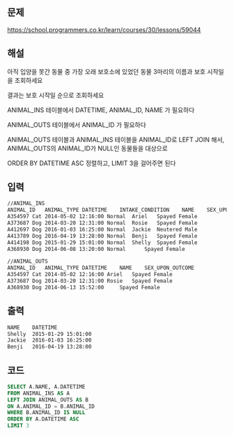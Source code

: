 ## 문제
https://school.programmers.co.kr/learn/courses/30/lessons/59044

## 해설
아직 입양을 못간 동물 중 가장 오래 보호소에 있었던 동물 3마리의 이름과 보호 시작일을 조회하세요

결과는 보호 시작일 순으로 조회하세요

ANIMAL_INS 테이블에서 DATETIME, ANIMAL_ID, NAME 가 필요하다

ANIMAL_OUTS 테이블에서 ANIMAL_ID 가 필요하다 

ANIMAL_OUTS 테이블과 ANIMAL_INS 테이블을 ANIMAL_ID로 LEFT JOIN 해서, ANIMAL_OUTS의 ANIMAL_ID가 NULL인 동물들을 대상으로 

ORDER BY DATETIME ASC 정렬하고, LIMIT 3을 걸어주면 된다



## 입력
```txt
//ANIMAL_INS
ANIMAL_ID	ANIMAL_TYPE	DATETIME	INTAKE_CONDITION	NAME	SEX_UPON_INTAKE
A354597	Cat	2014-05-02 12:16:00	Normal	Ariel	Spayed Female
A373687	Dog	2014-03-20 12:31:00	Normal	Rosie	Spayed Female
A412697	Dog	2016-01-03 16:25:00	Normal	Jackie	Neutered Male
A413789	Dog	2016-04-19 13:28:00	Normal	Benji	Spayed Female
A414198	Dog	2015-01-29 15:01:00	Normal	Shelly	Spayed Female
A368930	Dog	2014-06-08 13:20:00	Normal		Spayed Female

//ANIMAL_OUTS
ANIMAL_ID	ANIMAL_TYPE	DATETIME	NAME	SEX_UPON_OUTCOME
A354597	Cat	2014-05-02 12:16:00	Ariel	Spayed Female
A373687	Dog	2014-03-20 12:31:00	Rosie	Spayed Female
A368930	Dog	2014-06-13 15:52:00		Spayed Female
```

## 출력
```txt
NAME	DATETIME
Shelly	2015-01-29 15:01:00
Jackie	2016-01-03 16:25:00
Benji	2016-04-19 13:28:00
```

## 코드

```sql
SELECT A.NAME, A.DATETIME
FROM ANIMAL_INS AS A
LEFT JOIN ANIMAL_OUTS AS B
ON A.ANIMAL_ID = B.ANIMAL_ID
WHERE B.ANIMAL_ID IS NULL
ORDER BY A.DATETIME ASC 
LIMIT 3
```